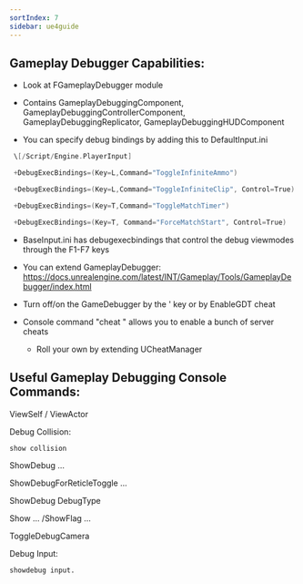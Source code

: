 ```yaml
---
sortIndex: 7
sidebar: ue4guide
---
```


## Gameplay Debugger Capabilities:

- Look at FGameplayDebugger module

- Contains GameplayDebuggingComponent, GameplayDebuggingControllerComponent, GameplayDebuggingReplicator, GameplayDebuggingHUDComponent

- You can specify debug bindings by adding this to DefaultInput.ini

```cpp
 \[/Script/Engine.PlayerInput]

 +DebugExecBindings=(Key=L,Command="ToggleInfiniteAmmo")

 +DebugExecBindings=(Key=L,Command="ToggleInfiniteClip", Control=True)

 +DebugExecBindings=(Key=T,Command="ToggleMatchTimer")

 +DebugExecBindings=(Key=T, Command="ForceMatchStart", Control=True)
```

- BaseInput.ini has debugexecbindings that control the debug viewmodes through the F1-F7 keys

- You can extend GameplayDebugger: <https://docs.unrealengine.com/latest/INT/Gameplay/Tools/GameplayDebugger/index.html>

- Turn off/on the GameDebugger by the ' key or by EnableGDT cheat

- Console command "cheat " allows you to enable a bunch of server cheats

  - Roll your own by extending UCheatManager

## Useful Gameplay Debugging Console Commands:

ViewSelf / ViewActor

Debug Collision:

    show collision

ShowDebug …

ShowDebugForReticleToggle …

ShowDebug DebugType

Show … /ShowFlag …

ToggleDebugCamera

Debug Input:

    showdebug input.
